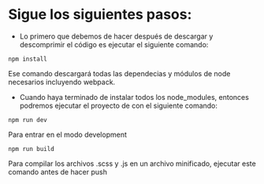 # Sigue los siguientes pasos:

* Lo primero que debemos de hacer después de descargar y descomprimir el código es ejecutar el siguiente comando:

```
npm install
```
Ese comando descargará todas las dependecias y módulos de node necesarios incluyendo webpack.


* Cuando haya terminado de instalar todos los node_modules, entonces podremos ejecutar el proyecto de con el siguiente comando:

```
npm run dev
```
Para entrar en el modo development

```
npm run build
```
Para compilar los archivos .scss y .js en un archivo minificado, ejecutar este comando antes de hacer push
